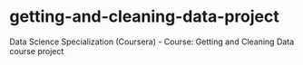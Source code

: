 # getting-and-cleaning-data-project
Data Science Specialization (Coursera) - Course: Getting and Cleaning Data course project
